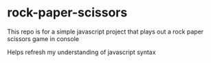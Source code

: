 # rock-paper-scissors

This repo is for a simple javascript project that plays out a rock paper scissors game in console

Helps refresh my understanding of javascript syntax